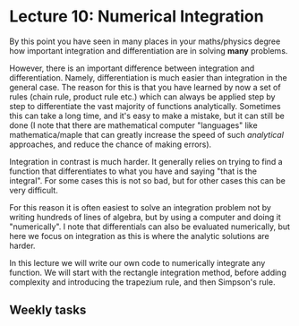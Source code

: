 # Lecture 10: Numerical Integration

By this point you have seen in many places in your maths/physics degree how important integration and differentiation are in solving **many** problems.

However, there is an important difference between integration and differentiation. Namely, differentiation is much easier than integration in the general case. The reason for this is that you have learned by now a set of rules (chain rule, product rule etc.) which can always be applied step by step to differentiate the vast majority of functions analytically. Sometimes this can take a long time, and it's easy to make a mistake, but it can still be done (I note that there are mathematical computer "languages" like mathematica/maple that can greatly increase the speed of such *analytical* approaches, and reduce the chance of making errors).

Integration in contrast is much harder. It generally relies on trying to find a function that differentiates to what you have and saying "that is the integral". For some cases this is not so bad, but for other cases this can be very difficult.

For this reason it is often easiest to solve an integration problem not by writing hundreds of lines of algebra, but by using a computer and doing it "numerically". I note that differentials can also be evaluated numerically, but here we focus on integration as this is where the analytic solutions are harder.

In this lecture we will write our own code to numerically integrate any function. We will start with the rectangle integration method, before adding complexity and introducing the trapezium rule, and then Simpson's rule. 

## Weekly tasks

```{tableofcontents}
```

